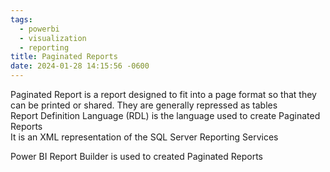```yaml
---
tags:
  - powerbi
  - visualization
  - reporting
title: Paginated Reports
date: 2024-01-28 14:15:56 -0600
---
```


Paginated Report is a report designed to fit into a page format so that they can be printed or shared. They are generally repressed as tables  
Report Definition Language (RDL) is the language used to create Paginated Reports  
It is an XML representation of the SQL Server Reporting Services

Power BI Report Builder is used to created Paginated Reports
